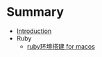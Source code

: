 # Summary

* [Introduction](README.md)
* Ruby
  * [ruby环境搭建 for macos](rubyhuan-jing-da-jian.md)



